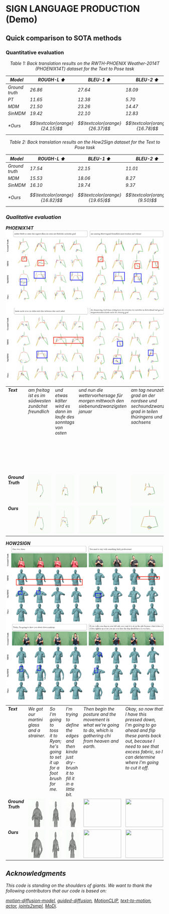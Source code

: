 # SIGN LANGUAGE PRODUCTION (Demo)
<!-- ## Quick Start -->
<!-- [![Open In Colab](https://colab.research.google.com/assets/colab-badge.svg)](https://colab.research.google.com/drive/13k2W21wlAKvPmMw6yp2ZCzuwtMmdu1ca?usp=sharing) -->

## Quick comparison to SOTA methods
### Quantitative evaluation
<div align="center">
<p align="center"><i>Table 1: Back translation results on the RWTH-PHOENIX Weather-2014T
(PHOENIX14T) dataset for the Text to Pose task</p>

| **Model**    |**ROUGH-L ⬆️**|**BLEU-1 ⬆️**|**BLEU-2 ⬆️**|**BLEU-3 ⬆️**|**BLEU-4 ⬆️**|
| ------------ | ------------ | ------------ | ------------ | ------------ |  ------------ |
|Ground truth           | $26.86$ | $27.64$ | $18.09$  |  $13.34$  |  $10.71$ |
|PT           | $11.65$ | $12.38$ | $5.70$  |  $3.65$  |  $2.74$ |
|MDM           | $21.50$ | $23.26$ | $14.47$  |  $10.31$  |  $7.93$ |
|SinMDM           | $19.42$ | $22.10$ | $12.83$  |  $8.57$  |  $6.28$ |
|*Ours          | $$\textcolor{orange}{24.15}$$ | $$\textcolor{orange}{26.37}$$ | $$\textcolor{orange}{16.78}$$ |  $$\textcolor{orange}{11.85}$$  |  $$\textcolor{orange}{9.03}$$ |
</div>

<div align="center">

<!-- <p align="center"><i>Table 2: Quantitative results on the <u>HumanML3D</u> test set</i> (diffusion steps = 1000)</p> -->

<p align="center"><i>Table 2: Back translation results on the How2Sign dataset for the Text to Pose task</p>

| **Model**    |**ROUGH-L ⬆️**|**BLEU-1 ⬆️**|**BLEU-2 ⬆️**|**BLEU-3 ⬆️**|**BLEU-4 ⬆️**|
| ------------ | ------------ | ------------ | ------------ | ------------ |  ------------ |
|Ground truth           | $17.54$ | $22.15$ | $11.01$  |  $6.47$  |  $3.91$ |
|MDM           | $15.53$ | $18.06$ | $8.27$  |  $4.68$  |  $2.58$ |
|SinMDM           | $16.10$ | $19.74$ | $9.37$  |  $5.40$  |  $3.15$ |
|*Ours          | $$\textcolor{orange}{16.82}$$ | $$\textcolor{orange}{19.65}$$ | $$\textcolor{orange}{9.50}$$ |  $$\textcolor{orange}{5.51}$$  |  $$\textcolor{orange}{3.33}$$ |
</div>



### Qualitative evaluation

<b>PHOENIX14T</b>
![screenshot](assets/phoenix/phoenix.png)

<table class="center" style="table-layout: fixed; width: 100%; border-collapse: collapse;">
  <tr>
    <td style="width: 120px; vertical-align: top; word-wrap: break-word;"><strong>Text</strong></td>
    <td style="width: 120px; vertical-align: top; word-wrap: break-word;">am freitag ist es im südwesten zunächst freundlich
    </td>
    <td style="width: 120px; vertical-align: top; word-wrap: break-word;">und etwas kälter wird es dann im laufe des sonntags von osten
    </td>
    <td style="width: 120px; vertical-align: top; word-wrap: break-word;">und nun die wettervorhersage für morgen mittwoch den siebenundzwanzigsten januar</td>
    <td style="width: 120px; vertical-align: top; word-wrap: break-word;">am tag neunzehn grad an der nordsee und sechsundzwanzig grad in teilen thüringens und sachsens
    </td>
    <td style="width: 120px; vertical-align: top; word-wrap: break-word;">morgen vormittag an der ostsee noch starke böen sonst weht der wind schwach bis mäßig aus ost bis südost
    </td>
  </tr>
  <tr>
    <td style="width: 120px; vertical-align: top; word-wrap: break-word;"><strong>Ground Truth</strong></td>
    <td><img src="assets/phoenix/gt_1.gif" style="width: 120px; height: 90px;"></td>
    <td><img src="assets/phoenix/gt_2.gif" style="width: 120px; height: 90px;"></td>
    <td><img src="assets/phoenix/gt_3.gif" style="width: 120px; height: 90px;"></td>
    <td><img src="assets/phoenix/gt_4.gif" style="width: 120px; height: 90px;"></td>
    <td><img src="assets/phoenix/gt_5.gif" style="width: 120px; height: 90px;"></td>
  </tr>
  <tr>
    <td style="width: 120px; vertical-align: top; word-wrap: break-word;"><strong>Ours</strong></td>
    <td><img src="assets/phoenix/out_1.gif" style="width: 120px; height: 90px;"></td>
    <td><img src="assets/phoenix/out_2.gif" style="width: 120px; height: 90px;"></td>
    <td><img src="assets/phoenix/out_3.gif" style="width: 120px; height: 90px;"></td>
    <td><img src="assets/phoenix/out_4.gif" style="width: 120px; height: 90px;"></td>
    <td><img src="assets/phoenix/out_5.gif" style="width: 120px; height: 90px;"></td>
  </tr>
</table>


<b>HOW2SIGN</b>
![screenshot](assets/h2s/h2s.png)

<table class="center" style="table-layout: fixed; width: 100%; border-collapse: collapse;">
  <tr>
    <td style="width: 120px; vertical-align: top; word-wrap: break-word;"><strong>Text</strong></td>
    <td style="width: 120px; vertical-align: top; word-wrap: break-word;">We got our martini glass and a strainer.</td>
    <td style="width: 120px; vertical-align: top; word-wrap: break-word;">So I'm going to toss it to Ryan; he's going to set it up for a foot brush for me.</td>
    <td style="width: 120px; vertical-align: top; word-wrap: break-word;">I'm trying to define the edges and then kinda just dry-brush it to fill it in a little bit.</td>
    <td style="width: 120px; vertical-align: top; word-wrap: break-word;">Then begin the posture and the movement is what we're going to do, which is gathering chi from heaven and earth.</td>
    <td style="width: 120px; vertical-align: top; word-wrap: break-word;">Okay, so now that I have this pressed down, I'm going to go ahead and flip these pants back out, because I need to see that excess fabric, so I can determine where I'm going to cut it off.</td>
  </tr>
  <tr>
    <td style="width: 120px; vertical-align: top; word-wrap: break-word;"><strong>Ground Truth</strong></td>
    <td><img src="assets/h2s/gt_2.gif" style="width: 120px; height: 90px;"></td>
    <td><img src="assets/h2s/gt_3.gif" style="width: 120px; height: 90px;"></td>
    <td><img src="assets/h2s/gt_1.gif" style="width: 120px; height: 90px;"></td>
    <td><img src="assets/h2s/gt_4.gif" style="width: 120px; height: 90px;"></td>
    <td><img src="assets/h2s/gt_5.gif" style="width: 120px; height: 90px;"></td>
  </tr>
  <tr>
    <td style="width: 120px; vertical-align: top; word-wrap: break-word;"><strong>Ours</strong></td>
    <td><img src="assets/h2s/out_2.gif" style="width: 120px; height: 90px;"></td>
    <td><img src="assets/h2s/out_3.gif" style="width: 120px; height: 90px;"></td>
    <td><img src="assets/h2s/out_1.gif" style="width: 120px; height: 90px;"></td>
    <td><img src="assets/h2s/out_4.gif" style="width: 120px; height: 90px;"></td>
    <td><img src="assets/h2s/out_5.gif" style="width: 120px; height: 90px;"></td>
  </tr>
</table>


## Acknowledgments

This code is standing on the shoulders of giants. We want to thank the following contributors
that our code is based on:

[motion-diffusion-model](https://github.com/GuyTevet/motion-diffusion-model), [guided-diffusion](https://github.com/openai/guided-diffusion), [MotionCLIP](https://github.com/GuyTevet/MotionCLIP), [text-to-motion](https://github.com/EricGuo5513/text-to-motion), [actor](https://github.com/Mathux/ACTOR), [joints2smpl](https://github.com/wangsen1312/joints2smpl), [MoDi](https://github.com/sigal-raab/MoDi).
